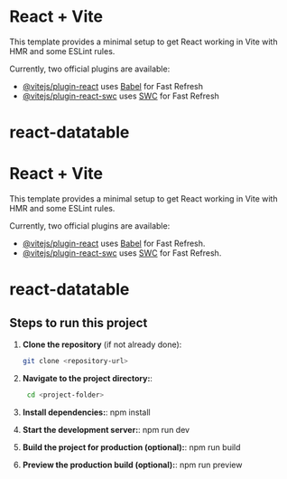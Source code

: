 # React + Vite

This template provides a minimal setup to get React working in Vite with HMR and some ESLint rules.

Currently, two official plugins are available:

- [@vitejs/plugin-react](https://github.com/vitejs/vite-plugin-react/blob/main/packages/plugin-react/README.md) uses [Babel](https://babeljs.io/) for Fast Refresh
- [@vitejs/plugin-react-swc](https://github.com/vitejs/vite-plugin-react-swc) uses [SWC](https://swc.rs/) for Fast Refresh

# react-datatable

# React + Vite

This template provides a minimal setup to get React working in Vite with HMR and some ESLint rules.

Currently, two official plugins are available:

- [@vitejs/plugin-react](https://github.com/vitejs/vite-plugin-react/blob/main/packages/plugin-react/README.md) uses [Babel](https://babeljs.io/) for Fast Refresh.
- [@vitejs/plugin-react-swc](https://github.com/vitejs/vite-plugin-react-swc) uses [SWC](https://swc.rs/) for Fast Refresh.

# react-datatable

## Steps to run this project

1. **Clone the repository** (if not already done):

   ```bash
   git clone <repository-url>

   ```

2. **Navigate to the project directory:**:

   ```bash
    cd <project-folder>

   ```

3. **Install dependencies:**:
   npm install

4. **Start the development server:**:
   npm run dev

5. **Build the project for production (optional):**:
   npm run build

6. **Preview the production build (optional):**:
   npm run preview

